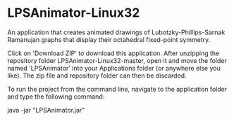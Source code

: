 # LPSAnimator-Linux32
An application that creates animated drawings of Lubotzky-Phillips-Sarnak Ramanujan graphs that display their octahedral fixed-point symmetry.

Click on 'Download ZIP' to download this application. After unzipping the repository folder LPSAnimator-Linux32-master, open it and move the folder named 'LPSAnimator' into your Applications folder (or anywhere else you like). The zip file and repository folder can then be discarded.

To run the project from the command line, navigate to the application folder and type the following command:

java -jar "LPSAnimator.jar"
